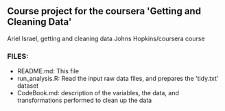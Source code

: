 ## Course project for the coursera 'Getting and Cleaning Data'
Ariel Israel, getting and cleaning data Johns Hopkins/coursera course

### FILES:
- README.md: This file
- run_analysis.R: Read the input raw data files, and prepares the 'tidy.txt' dataset
- CodeBook.md: description of the variables, the data, and transformations performed to clean up the data

